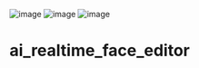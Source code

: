 ![image](https://github.com/Eshonxodjayev/ai_face_editor/assets/93433600/6f27d855-8487-47c8-9d2f-70a555fe9a23)
![image](https://github.com/Eshonxodjayev/ai_face_editor/assets/93433600/43c49bb7-9384-479b-9bbb-e740e47be29c)
![image](https://github.com/Eshonxodjayev/ai_face_editor/assets/93433600/87be53ed-2650-47ed-aad1-5c23612d84eb)

# ai_realtime_face_editor

